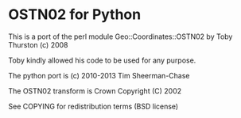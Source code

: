 OSTN02 for Python
=================

This is a port of the perl module Geo::Coordinates::OSTN02 by Toby Thurston (c) 2008

Toby kindly allowed his code to be used for any purpose.

The python port is (c) 2010-2013 Tim Sheerman-Chase

The OSTN02 transform is Crown Copyright (C) 2002

See COPYING for redistribution terms (BSD license)

